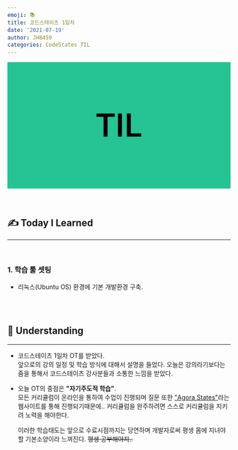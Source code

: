 ```yaml
---
emoji: 📚
title: 코드스테이츠 1일차
date: '2021-07-19'
author: JH8459
categories: CodeStates TIL
---
```


![github-blog.png](../../assets/common/TIL.jpeg)

<br>

## ✍️ **T**oday **I** **L**earned

---

<br>

### 1. 학습 툴 셋팅

- 리눅스(Ubuntu OS) 환경에 기본 개발환경 구축.

<br>
<br>

## 🤔 Understanding

---

- 코드스테이츠 1일차 OT를 받았다.<br>
  앞으로의 강의 일정 및 학습 방식에 대해서 설명을 들었다. 오늘은 강의라기보다는 줌을 통해서 코드스테이츠 강사분들과 소통한 느낌을 받았다.

- 오늘 OT의 중점은 **"자기주도적 학습"**.<br>
  모든 커리큘럼이 온라인을 통하여 수업이 진행되며 질문 또한 <a href="https://github.com/codestates/agora-states" target="_blank">"Agora States"</a>라는 웹사이트를 통해 진행되기때문에.. 커리큘럼을 완주하려면 스스로 커리큘럼을 지키려 노력을 해야한다.

  이러한 학습태도는 앞으로 수료시점까지는 당연하며 개발자로써 평생 몸에 지녀야할 기본소양이라 느껴진다. ~~평생 공부해야지..~~

<br>
<br>

```toc

```
